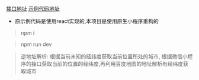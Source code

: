  [接口地址](http://huangjiangjun.top:8088)
 [示例代码地址](http://huangjiangjun.top/hkzf)
 * 原示例代码是使用react实现的,本项目是使用原生小程序重构的
 > npm i 

 > npm run dev

 > 逆地址解析:
 根据当前未知的经纬度获取当前位置所处的城市,
 根据微信小程序的接口获取当前的位置的经纬度,再利用百度地图的地址解析有经纬度获取城市